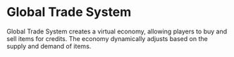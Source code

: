 # Global Trade System

Global Trade System creates a virtual economy, allowing players to buy and sell items for credits. The economy dynamically adjusts based on the supply and demand of items.
